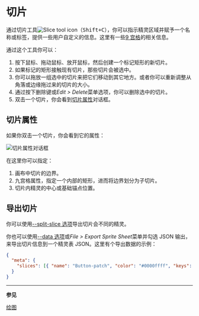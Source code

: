 # 切片

通过切片工具![Slice tool icon](tools/slice-tool.png)（<kbd>Shift+C</kbd>），你可以指示精灵区域并赋予一个名称或标签，提供一些用户自定义的信息。这里有一些[9 宫格](https://en.wikipedia.org/wiki/9-slice_scaling)的相关信息。

通过这个工具你可以：

1. 按下鼠标、拖动鼠标、放开鼠标，然后创建一个标记矩形的新切片。
2. 如果标记的矩形接触现有切片，那些切片会被选中。
3. 你可以拖放一组选中的切片来把它们移动到其它地方。或者你可以重新调整从角落或边缘拖过来的切片的大小。
4. 通过按下删除键或*Edit > Delete*菜单选项，你可以删除选中的切片。
5. 双击一个切片，你会看到[切片属性](#slice-properties)对话框。

## 切片属性

如果你双击一个切片，你会看到它的属性：

![切片属性对话框](slices/properties.png)

在这里你可以指定：

1. 画布中切片的边界。
2. 九宫格属性，指定一个内部的矩形，进而将边界划分为子切片。
3. 切片内精灵的中心或基础锚点位置。

## 导出切片

你可以使用[--split-slice 选项](cli.md/#split-slices)导出切片会不同的精灵。

你也可以使用[--data 选项](cli.md/#data)或*File > Export Sprite Sheet*菜单并勾选 JSON 输出，来导出切片信息到一个精灵表 JSON。这里有个导出数据的示例：

```json
{
  "meta": {
    "slices": [{ "name": "Button-patch", "color": "#0000ffff", "keys": [{ "frame": 0, "bounds": { "x": 118, "y": 118, "w": 20, "h": 21 }, "center": { "x": 5, "y": 5, "w": 10, "h": 9 } }] }]
  }
}
```

---

**参见**

[绘图](drawing.md)
